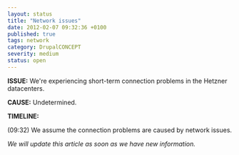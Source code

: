 ```yaml
---
layout: status
title: "Network issues"
date: 2012-02-07 09:32:36 +0100
published: true
tags: network
category: DrupalCONCEPT
severity: medium
status: open
---
```


**ISSUE:** We're experiencing short-term connection problems in the Hetzner datacenters.

**CAUSE:** Undetermined.

**TIMELINE:**

(09:32) We assume the connection problems are caused by network issues. 

*We will update this article as soon as we have new information.* 
